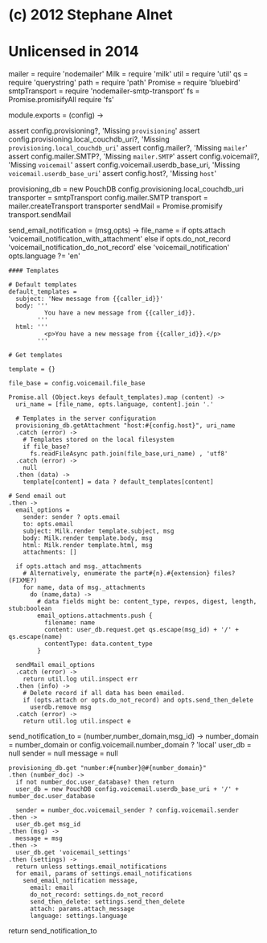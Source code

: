 # (c) 2012 Stephane Alnet
# Unlicensed in 2014

mailer = require 'nodemailer'
Milk = require 'milk'
util = require 'util'
qs = require 'querystring'
path = require 'path'
Promise = require 'bluebird'
smtpTransport = require 'nodemailer-smtp-transport'
fs = Promise.promisifyAll require 'fs'

module.exports = (config) ->

  assert config.provisioning?, 'Missing `provisioning`'
  assert config.provisioning.local_couchdb_uri?, 'Missing `provisioning.local_couchdb_uri`'
  assert config.mailer?, 'Missing `mailer`'
  assert config.mailer.SMTP?, 'Missing `mailer.SMTP`'
  assert config.voicemail?, 'Missing `voicemail`'
  assert config.voicemail.userdb_base_uri, 'Missing `voicemail.userdb_base_uri`'
  assert config.host?, 'Missing `host`'

  provisioning_db = new PouchDB config.provisioning.local_couchdb_uri
  transporter = smtpTransport config.mailer.SMTP
  transport = mailer.createTransport transporter
  sendMail = Promise.promisify transport.sendMail

  send_email_notification = (msg,opts) ->
    file_name = if opts.attach
        'voicemail_notification_with_attachment'
      else if opts.do_not_record
        'voicemail_notification_do_not_record'
      else
        'voicemail_notification'
    opts.language ?= 'en'

    #### Templates

    # Default templates
    default_templates =
      subject: 'New message from {{caller_id}}'
      body: '''
              You have a new message from {{caller_id}}.
            '''
      html: '''
              <p>You have a new message from {{caller_id}}.</p>
            '''

    # Get templates

    template = {}

    file_base = config.voicemail.file_base

    Promise.all (Object.keys default_templates).map (content) ->
      uri_name = [file_name, opts.language, content].join '.'

      # Templates in the server configuration
      provisioning_db.getAttachment "host:#{config.host}", uri_name
      .catch (error) ->
        # Templates stored on the local filesystem
        if file_base?
          fs.readFileAsync path.join(file_base,uri_name) , 'utf8'
      .catch (error) ->
        null
      .then (data) ->
        template[content] = data ? default_templates[content]

    # Send email out
    .then ->
      email_options =
        sender: sender ? opts.email
        to: opts.email
        subject: Milk.render template.subject, msg
        body: Milk.render template.body, msg
        html: Milk.render template.html, msg
        attachments: []

      if opts.attach and msg._attachments
        # Alternatively, enumerate the part#{n}.#{extension} files? (FIXME?)
        for name, data of msg._attachments
          do (name,data) ->
            # data fields might be: content_type, revpos, digest, length, stub:boolean
            email_options.attachments.push {
              filename: name
              content: user_db.request.get qs.escape(msg_id) + '/' + qs.escape(name)
              contentType: data.content_type
            }

      sendMail email_options
      .catch (error) ->
        return util.log util.inspect err
      .then (info) ->
        # Delete record if all data has been emailed.
        if (opts.attach or opts.do_not_record) and opts.send_then_delete
          userdb.remove msg
      .catch (error) ->
        return util.log util.inspect e

  send_notification_to = (number,number_domain,msg_id) ->
    number_domain = number_domain or config.voicemail.number_domain ? 'local'
    user_db = null
    sender = null
    message = null

    provisioning_db.get "number:#{number}@#{number_domain}"
    .then (number_doc) ->
      if not number_doc.user_database? then return
      user_db = new PouchDB config.voicemail.userdb_base_uri + '/' + number_doc.user_database

      sender = number_doc.voicemail_sender ? config.voicemail.sender
    .then ->
      user_db.get msg_id
    .then (msg) ->
      message = msg
    .then ->
      user_db.get 'voicemail_settings'
    .then (settings) ->
      return unless settings.email_notifications
      for email, params of settings.email_notifications
        send_email_notification message,
          email: email
          do_not_record: settings.do_not_record
          send_then_delete: settings.send_then_delete
          attach: params.attach_message
          language: settings.language

  return send_notification_to
